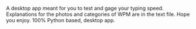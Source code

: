 A desktop app meant for you to test and gage your typing speed. Explanations for the photos and categories of WPM are in the text file. Hope you enjoy. 100% Python based, desktop app.
